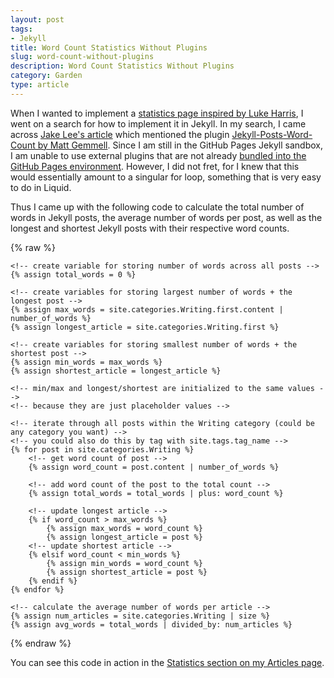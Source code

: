 ```yaml
---
layout: post
tags:
- Jekyll
title: Word Count Statistics Without Plugins
slug: word-count-without-plugins
description: Word Count Statistics Without Plugins
category: Garden
type: article
---
```


When I wanted to implement a [statistics page inspired by Luke Harris](https://www.lkhrs.com/stats), I went on a search for how to implement it in Jekyll. In my search, I came across [Jake Lee's article](https://blog.jakelee.co.uk/calculating-jekyll-blog-word-count-and-more) which mentioned the plugin [Jekyll-Posts-Word-Count by 
Matt Gemmell](https://github.com/mattgemmell/Jekyll-Posts-Word-Count). Since I am still in the GitHub Pages Jekyll sandbox, I am unable to use external plugins that are not already [bundled into the GitHub Pages environment](https://pages.github.com/versions/). However, I did not fret, for I knew that this would essentially amount to a singular for loop, something that is very easy to do in Liquid.

Thus I came up with the following code to calculate the total number of words in Jekyll posts, the average number of words per post, as well as the longest and shortest Jekyll posts with their respective word counts.

{% raw %}
```liquid
<!-- create variable for storing number of words across all posts -->
{% assign total_words = 0 %}

<!-- create variables for storing largest number of words + the longest post -->
{% assign max_words = site.categories.Writing.first.content | number_of_words %}
{% assign longest_article = site.categories.Writing.first %}

<!-- create variables for storing smallest number of words + the shortest post -->
{% assign min_words = max_words %}
{% assign shortest_article = longest_article %}

<!-- min/max and longest/shortest are initialized to the same values -->
<!-- because they are just placeholder values -->
    
<!-- iterate through all posts within the Writing category (could be any category you want) -->
<!-- you could also do this by tag with site.tags.tag_name -->
{% for post in site.categories.Writing %}
    <!-- get word count of post -->
    {% assign word_count = post.content | number_of_words %}

    <!-- add word count of the post to the total count -->
    {% assign total_words = total_words | plus: word_count %}
    
    <!-- update longest article -->
    {% if word_count > max_words %}
        {% assign max_words = word_count %}
        {% assign longest_article = post %}
    <!-- update shortest article -->
    {% elsif word_count < min_words %}
        {% assign min_words = word_count %}
        {% assign shortest_article = post %}
    {% endif %}
{% endfor %}

<!-- calculate the average number of words per article -->
{% assign num_articles = site.categories.Writing | size %}
{% assign avg_words = total_words | divided_by: num_articles %}
```
{% endraw %}

You can see this code in action in the [Statistics section on my Articles page](/articles#Statistics).